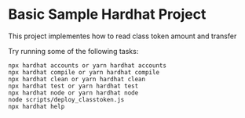 # Basic Sample Hardhat Project

This project implementes how to read class token amount and transfer

Try running some of the following tasks:

```shell
npx hardhat accounts or yarn hardhat accounts
npx hardhat compile or yarn hardhat compile
npx hardhat clean or yarn hardhat clean
npx hardhat test or yarn hardhat test
npx hardhat node or yarn hardhat node
node scripts/deploy_classtoken.js
npx hardhat help
```
